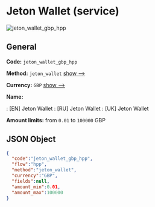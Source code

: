 
# Jeton Wallet (service) 
![jeton_wallet_gbp_hpp](https://static.openfintech.io/payment_methods/jeton_wallet_gbp_hpp/logo.svg?w=400&c=v0.59.26#w200)  

## General 
 
**Code:** `jeton_wallet_gbp_hpp` 
 
**Method:** `jeton_wallet` 
 [show -->](/payment-methods/jeton_wallet/) 
 
**Currency:** `GBP` [show -->](/currencies/GBP/) 
 
**Name:** 
 
:	[EN] Jeton Wallet 
:	[RU] Jeton Wallet 
:	[UK] Jeton Wallet 
 
**Amount limits:** from `0.01` to `100000` GBP 

## JSON Object 

```json
{
  "code":"jeton_wallet_gbp_hpp",
  "flow":"hpp",
  "method":"jeton_wallet",
  "currency":"GBP",
  "fields":null,
  "amount_min":0.01,
  "amount_max":100000
}
```  

